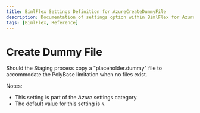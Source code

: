 ```yaml
---
title: BimlFlex Settings Definition for AzureCreateDummyFile
description: Documentation of settings option within BimlFlex for AzureCreateDummyFile
tags: [BimlFlex, Reference]
---
```


# Create Dummy File

Should the Staging process copy a "placeholder.dummy" file to accommodate the PolyBase limitation when no files exist.

Notes:

* This setting is part of the *Azure* settings category.
* The default value for this setting is `N`.
